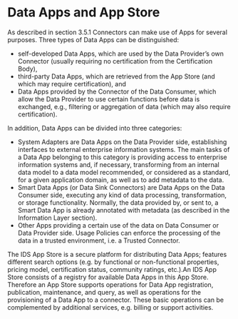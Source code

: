 # Data Apps and App Store

As described in section 3.5.1 Connectors can make use of Apps for several purposes. Three types of Data Apps can be distinguished:
- self-developed Data Apps, which are used by the Data Provider’s
own Connector (usually requiring no certification
from the Certification Body),
- third-party Data Apps, which are retrieved from the App
Store (and which may require certification), and
- Data Apps provided by the Connector of the Data Consumer,
which allow the Data Provider to use certain functions
before data is exchanged, e.g., filtering or aggregation of
data (which may also require certification).

In addition, Data Apps can be divided into three categories:
- System Adapters are Data Apps on the Data Provider side,
establishing interfaces to external enterprise information
systems. The main tasks of a Data App belonging to this
category is providing access to enterprise information systems
and, if necessary, transforming from an internal data
model to a data model recommended, or considered as a
standard, for a given application domain, as well as to add
metadata to the data.
- Smart Data Apps (or Data Sink Connectors) are Data Apps
on the Data Consumer side, executing any kind of data
processing, transformation, or storage functionality. Normally,
the data provided by, or sent to, a Smart Data App is
already annotated with metadata (as described in the Information
Layer section).
- Other Apps providing a certain use of the data on Data
Consumer or Data Provider side. Usage Policies can enforce
the processing of the data in a trusted environment,
i.e. a Trusted Connector.

The IDS App Store is a secure platform for distributing Data
Apps; features different search options (e.g. by functional or
non-functional properties, pricing model, certification status,
community ratings, etc.).An IDS App Store consists of a registry
for available Data Apps in this App Store. Therefore an App
Store supports operations for Data App registration, publication,
maintenance, and query, as well as operations for the
provisioning of a Data App to a connector. These basic operations
can be complemented by additional services, e.g. billing
or support activities.